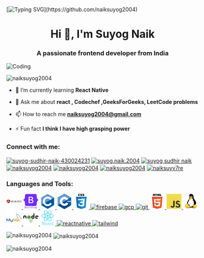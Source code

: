 [![Typing SVG](https://readme-typing-svg.herokuapp.com/?font=Righteous&color=FFA600&size=60&center=true&vCenter=true&width=900&height=100&lines=Hello+%F0%9F%91%8B+My+Name+is+Suyog.;👨‍💻Aspiring+Software+Engineer.;Feel+Free+to+Get+in+Touch.+%F0%9F%98%84;)](https://github.com/naiksuyog2004)

<h1 align="center">Hi 👋, I'm Suyog Naik</h1>
<h3 align="center">A passionate frontend developer from India</h3>
 <img alt="Coding" width="380" src="https://cdn-icons-png.freepik.com/512/6213/6213479.png">

<p align="left"> <img src="https://komarev.com/ghpvc/?username=naiksuyog2004&label=Profile%20views&color=0e75b6&style=flat" alt="naiksuyog2004" /> </p>

- 🌱 I’m currently learning **React Native**

- 💬 Ask me about **react , Codechef ,GeeksForGeeks, LeetCode problems**

- 📫 How to reach me **naiksuyog2004@gmail.com**

- ⚡ Fun fact **I think I have high grasping power**

<h3 align="left">Connect with me:</h3>
<p align="left">
<a href="https://linkedin.com/in/suyog-sudhir-naik-430024231" target="blank"><img align="center" src="https://raw.githubusercontent.com/rahuldkjain/github-profile-readme-generator/master/src/images/icons/Social/linked-in-alt.svg" alt="suyog-sudhir-naik-430024231" height="30" width="40" /></a>
<a href="https://instagram.com/suyog.naik.2004" target="blank"><img align="center" src="https://raw.githubusercontent.com/rahuldkjain/github-profile-readme-generator/master/src/images/icons/Social/instagram.svg" alt="suyog.naik.2004" height="30" width="40" /></a>
<a href="https://www.youtube.com/c/suyog sudhir naik" target="blank"><img align="center" src="https://raw.githubusercontent.com/rahuldkjain/github-profile-readme-generator/master/src/images/icons/Social/youtube.svg" alt="suyog sudhir naik" height="30" width="40" /></a>
<a href="https://www.codechef.com/users/naiksuyog2004" target="blank"><img align="center" src="https://cdn.jsdelivr.net/npm/simple-icons@3.1.0/icons/codechef.svg" alt="naiksuyog2004" height="30" width="40" /></a>
<a href="https://www.hackerrank.com/naiksuyog2004" target="blank"><img align="center" src="https://raw.githubusercontent.com/rahuldkjain/github-profile-readme-generator/master/src/images/icons/Social/hackerrank.svg" alt="naiksuyog2004" height="30" width="40" /></a>
<a href="https://www.leetcode.com/naiksuyog2004" target="blank"><img align="center" src="https://raw.githubusercontent.com/rahuldkjain/github-profile-readme-generator/master/src/images/icons/Social/leet-code.svg" alt="naiksuyog2004" height="30" width="40" /></a>
<a href="https://auth.geeksforgeeks.org/user/naiksuyv7re" target="blank"><img align="center" src="https://raw.githubusercontent.com/rahuldkjain/github-profile-readme-generator/master/src/images/icons/Social/geeks-for-geeks.svg" alt="naiksuyv7re" height="30" width="40" /></a>
</p>

<h3 align="left">Languages and Tools:</h3>
<p align="left"> <a href="https://angular.io" target="_blank" rel="noreferrer"> <img src="https://raw.githubusercontent.com/devicons/devicon/master/icons/angularjs/angularjs-original-wordmark.svg" alt="angularjs" width="40" height="40"/> </a> <a href="https://getbootstrap.com" target="_blank" rel="noreferrer"> <img src="https://raw.githubusercontent.com/devicons/devicon/master/icons/bootstrap/bootstrap-plain-wordmark.svg" alt="bootstrap" width="40" height="40"/> </a> <a href="https://www.cprogramming.com/" target="_blank" rel="noreferrer"> <img src="https://raw.githubusercontent.com/devicons/devicon/master/icons/c/c-original.svg" alt="c" width="40" height="40"/> </a> <a href="https://www.w3schools.com/cpp/" target="_blank" rel="noreferrer"> <img src="https://raw.githubusercontent.com/devicons/devicon/master/icons/cplusplus/cplusplus-original.svg" alt="cplusplus" width="40" height="40"/> </a> <a href="https://www.w3schools.com/css/" target="_blank" rel="noreferrer"> <img src="https://raw.githubusercontent.com/devicons/devicon/master/icons/css3/css3-original-wordmark.svg" alt="css3" width="40" height="40"/> </a> <a href="https://firebase.google.com/" target="_blank" rel="noreferrer"> <img src="https://www.vectorlogo.zone/logos/firebase/firebase-icon.svg" alt="firebase" width="40" height="40"/> </a> <a href="https://cloud.google.com" target="_blank" rel="noreferrer"> <img src="https://www.vectorlogo.zone/logos/google_cloud/google_cloud-icon.svg" alt="gcp" width="40" height="40"/> </a> <a href="https://git-scm.com/" target="_blank" rel="noreferrer"> <img src="https://www.vectorlogo.zone/logos/git-scm/git-scm-icon.svg" alt="git" width="40" height="40"/> </a> <a href="https://www.w3.org/html/" target="_blank" rel="noreferrer"> <img src="https://raw.githubusercontent.com/devicons/devicon/master/icons/html5/html5-original-wordmark.svg" alt="html5" width="40" height="40"/> </a> <a href="https://developer.mozilla.org/en-US/docs/Web/JavaScript" target="_blank" rel="noreferrer"> <img src="https://raw.githubusercontent.com/devicons/devicon/master/icons/javascript/javascript-original.svg" alt="javascript" width="40" height="40"/> </a> <a href="https://www.linux.org/" target="_blank" rel="noreferrer"> <img src="https://raw.githubusercontent.com/devicons/devicon/master/icons/linux/linux-original.svg" alt="linux" width="40" height="40"/> </a> <a href="https://www.mysql.com/" target="_blank" rel="noreferrer"> <img src="https://raw.githubusercontent.com/devicons/devicon/master/icons/mysql/mysql-original-wordmark.svg" alt="mysql" width="40" height="40"/> </a> <a href="https://nodejs.org" target="_blank" rel="noreferrer"> <img src="https://raw.githubusercontent.com/devicons/devicon/master/icons/nodejs/nodejs-original-wordmark.svg" alt="nodejs" width="40" height="40"/> </a> <a href="https://reactjs.org/" target="_blank" rel="noreferrer"> <img src="https://raw.githubusercontent.com/devicons/devicon/master/icons/react/react-original-wordmark.svg" alt="react" width="40" height="40"/> </a> <a href="https://reactnative.dev/" target="_blank" rel="noreferrer"> <img src="https://reactnative.dev/img/header_logo.svg" alt="reactnative" width="40" height="40"/> </a> <a href="https://tailwindcss.com/" target="_blank" rel="noreferrer"> <img src="https://www.vectorlogo.zone/logos/tailwindcss/tailwindcss-icon.svg" alt="tailwind" width="40" height="40"/> </a> </p>

<p><img align="left" src="https://github-readme-stats.vercel.app/api/top-langs?username=naiksuyog2004&show_icons=true&locale=en&layout=compact" alt="naiksuyog2004" /></p>

<p>&nbsp;<img align="center" src="https://github-readme-stats.vercel.app/api?username=naiksuyog2004&show_icons=true&locale=en" alt="naiksuyog2004" /></p>

<p><img align="center" src="https://github-readme-streak-stats.herokuapp.com/?user=naiksuyog2004&" alt="naiksuyog2004" /></p>

